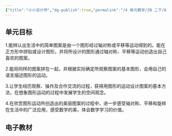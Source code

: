 ```yaml
---
{"title":"小小设计师","dg-publish":true,"permalink":"/4 单元教学/2B 二下/6-1 小小设计师/","dgPassFrontmatter":true,"noteIcon":""}
---
```



## 单元目标

1.能辨认出生活中的简单图案是由一个图形经过轴对称或平移等运动得到的。能在正方形中拼贴或设计图形，并将所设计的图形通过轴对称、平移等运动创造出自己喜欢的图案。

2.能将同样的图案拼在一起，并根据实际确定所观察图案的基本图形，会用自己的语言描述图形的运动。

3.让学生经历观察、操作及合作交流的过程，获得用图形的运动设计图案的基本方法，在想象图形运动的过程中发展学生的空间观念。

4.在欣赏图形运动所创造出的美丽图案的过程中，进一步感受轴对称、平移和旋转在生活中的广泛应用，感受数学的美，体会数学学习的价值。

## 电子教材


